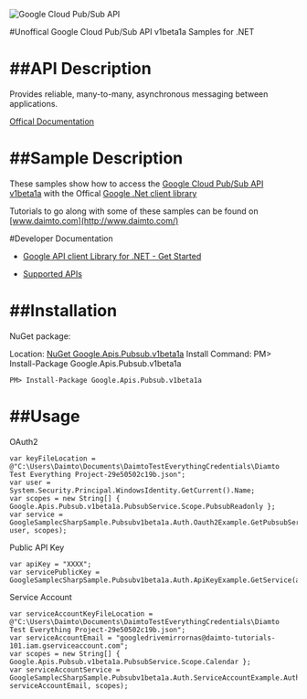 ﻿![Google Cloud Pub/Sub API](http://www.google.com/images/icons/product/search-32.gif)

#Unoffical Google Cloud Pub/Sub API v1beta1a Samples for .NET  

##API Description
=============

Provides reliable, many-to-many, asynchronous messaging between applications.

[Offical Documentation](https://cloud.google.com/pubsub/docs)

##Sample Description
=============

These samples show how to access the [Google Cloud Pub/Sub API v1beta1a](https://cloud.google.com/pubsub/docs) with the Offical [Google .Net client library](https://github.com/google/google-api-dotnet-client)

Tutorials to go along with some of these samples can be found on [www.daimto.com](http://www.daimto.com/)

#Developer Documentation

* [Google API client Library for .NET - Get Started](https://developers.google.com/api-client-library/dotnet/get_started)

* [Supported APIs](https://developers.google.com/api-client-library/dotnet/apis/)

##Installation
=================================

NuGet package:

Location: [NuGet Google.Apis.Pubsub.v1beta1a](https://www.nuget.org/packages/Google.Apis.Pubsub.v1beta1a)
Install Command: PM>  Install-Package Google.Apis.Pubsub.v1beta1a

```
PM> Install-Package Google.Apis.Pubsub.v1beta1a
```

##Usage
=================================

OAuth2
```
var keyFileLocation = @"C:\Users\Daimto\Documents\DaimtoTestEverythingCredentials\Diamto Test Everything Project-29e50502c19b.json";
var user = System.Security.Principal.WindowsIdentity.GetCurrent().Name;
var scopes = new String[] { Google.Apis.Pubsub.v1beta1a.PubsubService.Scope.PubsubReadonly };
var service = GoogleSamplecSharpSample.Pubsubv1beta1a.Auth.Oauth2Example.GetPubsubService(keyFileLocation, user, scopes);
```
Public API Key
```
var apiKey = "XXXX";
var servicePublicKey = GoogleSamplecSharpSample.Pubsubv1beta1a.Auth.ApiKeyExample.GetService(apiKey);
```
Service Account
```
var serviceAccountKeyFileLocation = @"C:\Users\Daimto\Documents\DaimtoTestEverythingCredentials\Diamto Test Everything Project-29e50502c19b.json";
var serviceAccountEmail = "googledrivemirrornas@daimto-tutorials-101.iam.gserviceaccount.com";
var scopes = new String[] { Google.Apis.Pubsub.v1beta1a.PubsubService.Scope.Calendar };            
var serviceAccountService = GoogleSamplecSharpSample.Pubsubv1beta1a.Auth.ServiceAccountExample.AuthenticateServiceAccount(serviceAccountKeyFileLocation, serviceAccountEmail, scopes);
```
